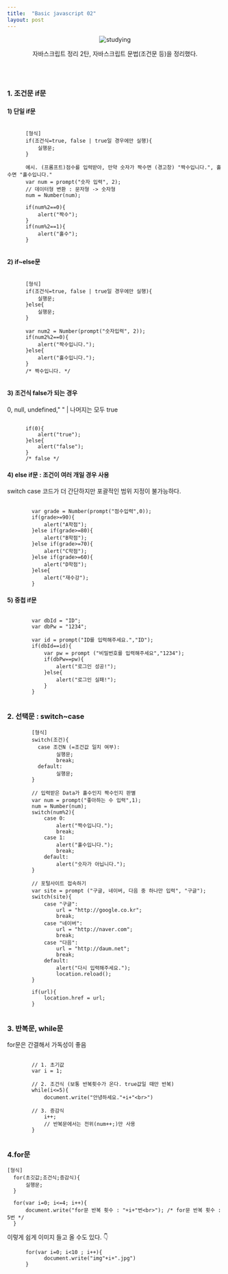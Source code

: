 ```yaml
---
title:  "Basic javascript 02"
layout: post
---
```


<div align="center">
<img src ="https://images.unsplash.com/photo-1456513080510-7bf3a84b82f8?ixlib=rb-1.2.1&ixid=MnwxMjA3fDB8MHxwaG90by1wYWdlfHx8fGVufDB8fHx8&auto=format&fit=crop&w=773&q=80" alt="studying">
<p> 자바스크립트 정리 2탄, 자바스크립트 문법(조건문 등)을 정리했다. </p>
</div>

<br>
<br>


### 1. 조건문 if문
#### 1) 단일 if문


````

      [형식]
      if(조건식=true, false | true일 경우에만 실행){
          실행문;
      }
      
      예시. (프롬프트)점수를 입력받아, 만약 숫자가 짝수면 (경고창) "짝수입니다.", 홀수면 "홀수입니다."
      var num = prompt("숫자 입력", 2);
      // 데이터형 변환 : 문자형 -> 숫자형
      num = Number(num);
      
      if(num%2==0){
          alert("짝수");
      }
      if(num%2==1){
          alert("홀수");
      }
      
````

#### 2) if~else문
    
````

      [형식]
      if(조건식=true, false | true일 경우에만 실행){
          실행문;
      }else{
          실행문;
      }
      
      var num2 = Number(prompt("숫자입력", 2));
      if(num2%2==0){
          alert("짝수입니다.");
      }else{
          alert("홀수입니다.");
      }
      /* 짝수입니다. */
      
````

#### 3) 조건식 false가 되는 경우
0, null, undefined,"  " | 나머지는 모두 true 
      
````

      if(0){
          alert("true");
      }else{
          alert("false");
      }
      /* false */

````

#### 4) else if문 : 조건이 여러 개일 경우 사용 
switch case 코드가 더 간단하지만 포괄적인 범위 지정이 불가능하다. 
````

        var grade = Number(prompt("점수입력",0));
        if(grade>=90){
            alert("A학점");
        }else if(grade>=80){
            alert("B학점");
        }else if(grade>=70){
            alert("C학점");
        }else if(grade>=60){
            alert("D학점");
        }else{
            alert("재수강");
        }

````

#### 5) 중첩 if문

````

        var dbId = "ID";
        var dbPw = "1234";

        var id = prompt("ID를 입력해주세요.","ID");
        if(dbId==id){
            var pw = prompt ("비밀번호를 입력해주세요","1234");
            if(dbPw==pw){
                alert("로그인 성공!");
            }else{
                alert("로그인 실패!");
            }
        }
        
````


### 2. 선택문 : switch~case
````
        [형식]
        switch(조건){
          case 조건N (=조건값 일치 여부):
                실행문;
                break;
          default:
                실행문;
        }

        // 입력받은 Data가 홀수인지 짝수인지 판별
        var num = prompt("좋아하는 수 입력",1);
        num = Number(num);
        switch(num%2){
            case 0:
                alert("짝수입니다.");
                break;
            case 1:
                alert("홀수입니다.");
                break;
            default:
                alert("숫자가 아닙니다.");
        }

        // 포털사이트 접속하기
        var site = prompt ("구글, 네이버, 다음 중 하나만 입력", "구글");
        switch(site){
            case "구글":
                url = "http://google.co.kr";
                break;
            case "네이버":
                url = "http://naver.com";
                break;
            case "다음":
                url = "http://daum.net";
                break;
            default:
                alert("다시 입력해주세요.");
                location.reload();
        }
     
        if(url){
            location.href = url;
        }
        
````


### 3. 반복문, while문
for문은 간결해서 가독성이 좋음

````

        // 1. 초기값
        var i = 1;
        
        // 2. 조건식 (보통 반복횟수가 온다. true값일 때만 반복)
        while(i<=5){
            document.write("안녕하세요."+i+"<br>")
            
        // 3. 증감식
            i++;
            // 반복문에서는 전위(num++;)만 사용
        }
        
````

### 4.for문
````
[형식]
  for(초깃값;조건식;증감식){
      실행문;
  }
  
  for(var i=0; i<=4; i++){
      document.write("for문 반복 횟수 : "+i+"번<br>"); /* for문 반복 횟수 : 5번 */
  }

````

이렇게 쉽게 이미지 들고 올 수도 있다. 👇
````
      for(var i=0; i<10 ; i++){
            document.write("img"+i+".jpg")
      }
````
